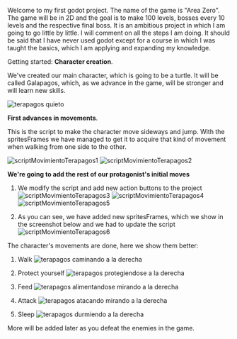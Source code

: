 Welcome to my first godot project. The name of the game is "Area Zero". The game will be in 2D and the goal is to make 100 levels,
bosses every 10 levels and the respective final boss.
It is an ambitious project in which I am going to go little by little.
I will comment on all the steps I am doing. It should be said that I have never used godot except for a course in which I was taught the basics, which I am applying and expanding my knowledge.

Getting started:
**Character creation**.

We've created our main character, which is going to be a turtle. It will be called Galapagos, which, as we advance in the game, will be stronger and will learn new skills.

![terapagos quieto](https://github.com/CristianRMN/Zero-Area/assets/172594866/0e445a6b-3b82-4f09-9b0b-11385372af9f)


**First advances in movements**.

This is the script to make the character move sideways and jump. With the spritesFrames we have managed to get it to acquire that kind of movement when walking from one side to the other.

![scriptMovimientoTerapagos1](https://github.com/CristianRMN/Zero-Area/assets/172594866/065ea9cf-e12c-4d6e-aec6-46721fcca020)
![scriptMovimientoTerapagos2](https://github.com/CristianRMN/Zero-Area/assets/172594866/6561145d-b53d-4775-ac53-cd713739d5c6)

**We're going to add the rest of our protagonist's initial moves**
1. We modify the script and add new action buttons to the project
   ![scriptMovimientoTerapagos3](https://github.com/CristianRMN/Zero-Area/assets/172594866/2691f35f-962d-4451-99ea-9654c3106738) 
   ![scriptMovimientoTerapagos4](https://github.com/CristianRMN/Zero-Area/assets/172594866/31d3e50c-35f9-4d10-afd8-a1de3fade28a)
   ![scriptMovimientoTerapagos5](https://github.com/CristianRMN/Zero-Area/assets/172594866/50a4daa6-ada4-4cd6-b050-e90cf6ed8b9d)

2. As you can see, we have added new spritesFrames, which we show in the screenshot below and we had to update the script
   ![scriptMovimientoTerapagos6](https://github.com/CristianRMN/Zero-Area/assets/172594866/cd9c3b78-136a-46bb-9530-0cbda78f21a1)

The character's movements are done, here we show them better:

1. Walk
![terapagos caminando a la derecha](https://github.com/CristianRMN/Zero-Area/assets/172594866/b20071c0-c655-4150-86d5-c88303e4c9ee)

2. Protect yourself
![terapagos protegiendose a la derecha](https://github.com/CristianRMN/Zero-Area/assets/172594866/119f093e-79a4-4141-9bfc-91af325133e1)

3. Feed
![terapagos alimentandose mirando a la derecha](https://github.com/CristianRMN/Zero-Area/assets/172594866/e6f786d5-214c-4773-b9c8-240e5fb35a6b)

4. Attack
![terapagos atacando mirando a la derecha](https://github.com/CristianRMN/Zero-Area/assets/172594866/de40a322-cb9d-4814-9139-808125af75ae)

5. Sleep
![terapagos durmiendo a la derecha](https://github.com/CristianRMN/Zero-Area/assets/172594866/8b842c31-5a58-40c2-ad91-f890859a5a13)

More will be added later as you defeat the enemies in the game.

